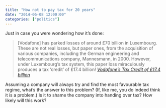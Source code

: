 ```yaml
---
title: "How not to pay tax for 20 years"
date: "2014-06-08 12:00:00"
categories: ["politics"]
---
```



Just in case you were wondering how it&#8217;s done:

> [Vodafone] has parked losses of around £70 billion in Luxembourg. These are not real losses, but paper ones, from the acquisition of various companies, including the German engineering and telecommunications company, Mannesmann, in 2000. However, under Luxembourg’s tax system, this paper loss miraculously produces a tax ‘credit’ of £17.4 billion! [<cite>Vodafone’s Tax Credit of £17.4 billion</cite>][1]

Assuming a company will always try and find the most favourable tax regime, what&#8217;s the answer to this problem? (If, like me, you do indeed think it is a problem.) Is it to shame the company into handing over tax? How likely will this work?

 [1]: https://radicalsoapbox.com/vodafones-tax-credit-17-4-billion/

